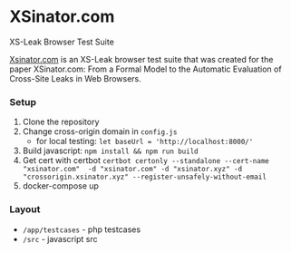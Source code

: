# XSinator.com
XS-Leak Browser Test Suite 

[Xsinator.com](https://xsinator.com/) is an XS-Leak browser test suite that was created for the paper  XSinator.com: From a Formal Model to the Automatic Evaluation of Cross-Site Leaks in Web Browsers. 

### Setup

1. Clone the repository
1. Change cross-origin domain in `config.js`
    - for local testing: `let baseUrl = 'http://localhost:8000/'`
1. Build javascript: `npm install && npm run build`
1. Get cert with certbot `certbot certonly --standalone --cert-name "xsinator.com"  -d "xsinator.com" -d "xsinator.xyz" -d "crossorigin.xsinator.xyz" --register-unsafely-without-email`
1. docker-compose up
    


### Layout

- `/app/testcases` - php testcases 
- `/src` - javascript src 

